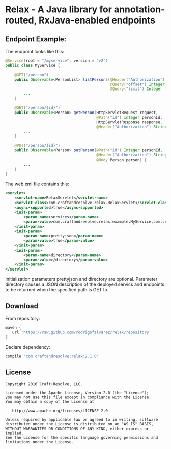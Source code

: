 Relax - A Java library for annotation-routed, RxJava-enabled endpoints
======================================================================

Endpoint Example:
----------------

The endpoint looks like this:

```java
@Service(root = "/myservice", version = "v2")
public class MyService {

    @GET("/person")
    public Observable<PersonList> listPersons(@Header("Authorization") String authorization,
                                              @Query("offset") Integer offset,
                                              @Query("limit") Integer limit) {
        ...
    }

    @GET("/person/{id}")
    public Observable<Person> getPerson(HttpServletRequest request,
                                        @Path("id") Integer personId,
                                        HttpServletResponse response,
                                        @Header("Authorization") String authorization) {
        ...
    }

    @PUT("/person/{id}")
    public Observable<Person> putPerson(@Path("id") Integer personId,
                                        @Header("Authorization") String authorization,
                                        @Body Person person) {
        ...
    }
}

```

The web.xml file contains this:

```xml
<servlet>
    <servlet-name>RelaxServlet</servlet-name>
    <servlet-class>com.craftandresolve.relax.RelaxServlet</servlet-class>
    <async-supported>true</async-supported>
    <init-param>
        <param-name>services</param-name>
        <param-value>com.craftandresolve.relax.example.MyService,com.craftandresolve.relax.example.MyOtherService</param-value>
    </init-param>
    <init-param>
        <param-name>prettyjson</param-name>
        <param-value>true</param-value>
    </init-param>
    <init-param>
        <param-name>directory</param-name>
        <param-value>/directory</param-value>
    </init-param>
</servlet>
```

Initialization parameters prettyjson and directory are optional.  Parameter directory causes a JSON description of the deployed servics and endpoints to be returned when the specified path is GET to.

Download
--------

From repository:

```groovy
maven {
   url 'https://raw.github.com/rodrigofalvarez/relax/repository'
}
```

Declare dependency:

```groovy
compile 'com.craftandresolve:relax:2.1.0'
```

License
-------

    Copyright 2016 Craft+Resolve, LLC.
    
    Licensed under the Apache License, Version 2.0 (the "License");
    you may not use this file except in compliance with the License.
    You may obtain a copy of the License at

       http://www.apache.org/licenses/LICENSE-2.0

    Unless required by applicable law or agreed to in writing, software
    distributed under the License is distributed on an "AS IS" BASIS,
    WITHOUT WARRANTIES OR CONDITIONS OF ANY KIND, either express or implied.
    See the License for the specific language governing permissions and
    limitations under the License.

